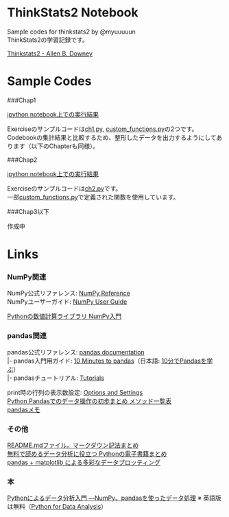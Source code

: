 # ThinkStats2 Notebook
Sample codes for thinkstats2 by @myuuuuun  
ThinkStats2の学習記録です。  

[Thinkstats2 - Allen B. Downey](http://greenteapress.com/thinkstats2/)  

# Sample Codes  

###Chap1

[ipython notebook上での実行結果](https://github.com/myuuuuun/ThinkStats2-Notebook/blob/master/ch1.ipynb)

Exerciseのサンプルコードは[ch1.py](https://github.com/myuuuuun/ThinkStats2-Notebook/blob/master/ch1.py), 
[custom_functions.py](https://github.com/myuuuuun/ThinkStats2-Notebook/blob/master/custom_functions.py)の2つです。  
Codebookの集計結果と比較するため、整形したデータを出力するようにしてあります（以下のChapterも同様）。


###Chap2

[ipython notebook上での実行結果](https://github.com/myuuuuun/ThinkStats2-Notebook/blob/master/ch2.ipynb)

Exerciseのサンプルコードは[ch2.py](https://github.com/myuuuuun/ThinkStats2-Notebook/blob/master/ch2.py)です。  
一部[custom_functions.py](https://github.com/myuuuuun/ThinkStats2-Notebook/blob/master/custom_functions.py)で定義された関数を使用しています。  


###Chap3以下

作成中


# Links

### NumPy関連
NumPy公式リファレンス: [NumPy Reference](http://docs.scipy.org/doc/numpy/reference/)  
NumPyユーザーガイド: [NumPy User Guide](http://docs.scipy.org/doc/numpy/user/)  

[Pythonの数値計算ライブラリ NumPy入門](http://rest-term.com/archives/2999/)  

### pandas関連  

pandas公式リファレンス: [pandas documentation](http://pandas.pydata.org/pandas-docs/stable/index.html)  
|- pandas入門用ガイド: [10 Minutes to pandas](http://pandas.pydata.org/pandas-docs/stable/10min.html)（日本語: [10分でPandasを学ぶ](http://qiita.com/tkazusa/items/23bc0142bf277d397260)）  
|- pandasチュートリアル: [Tutorials](http://pandas.pydata.org/pandas-docs/stable/tutorials.html)  
  
print時の行列の表示数設定: [Options and Settings](http://pandas.pydata.org/pandas-docs/stable/options.html)  
[Python Pandasでのデータ操作の初歩まとめ メソッド一覧表](http://qiita.com/hik0107/items/d991cc44c2d1778bb82e)  
[pandasメモ](http://qiita.com/airtoxin/items/d66a22c5c7074e23be17)  

### その他

[README.mdファイル。マークダウン記法まとめ](http://codechord.com/2012/01/readme-markdown/)  
[無料で読めるデータ分析に役立つ Pythonの電子書籍まとめ](http://qiita.com/ynakayama/items/8ed2854bcc3c3633345b)  
[pandas + matplotlib による多彩なデータプロッティング](http://qiita.com/ynakayama/items/68eff3cb146181329b48)  


### 本

[Pythonによるデータ分析入門 ―NumPy、pandasを使ったデータ処理](http://www.amazon.co.jp/dp/4873116554/)
※ 英語版は無料（[Python for Data Analysis](http://it-ebooks.info/book/1041/)）

